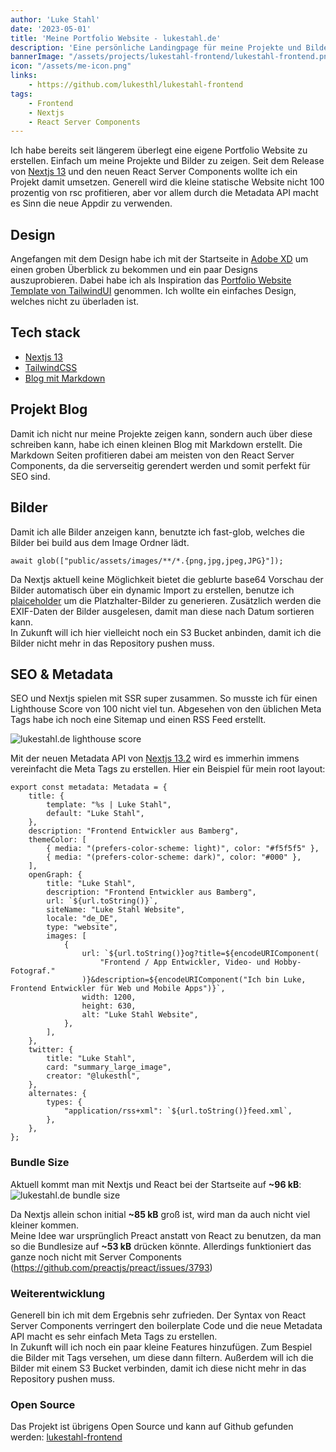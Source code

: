 ```yaml
---
author: 'Luke Stahl'
date: '2023-05-01'
title: 'Meine Portfolio Website - lukestahl.de'
description: 'Eine persönliche Landingpage für meine Projekte und Bilder.'
bannerImage: "/assets/projects/lukestahl-frontend/lukestahl-frontend.png"
icon: "/assets/me-icon.png"
links:
    - https://github.com/lukesthl/lukestahl-frontend
tags:
    - Frontend 
    - Nextjs
    - React Server Components
---
```


Ich habe bereits seit längerem überlegt eine eigene Portfolio Website zu erstellen. Einfach um meine Projekte und Bilder zu zeigen. Seit dem Release von [Nextjs 13](https://nextjs.org/blog/next-13) und den neuen React Server Components wollte ich ein Projekt damit umsetzen. Generell wird die kleine statische Website nicht 100 prozentig von rsc profitieren, aber vor allem durch die Metadata API macht es Sinn die neue Appdir zu verwenden.

## Design

Angefangen mit dem Design habe ich mit der Startseite in [Adobe XD](https://xd.adobe.com/view/de637577-6941-4899-ac8d-90a629c1104f-8b30/?fullscreen) um einen groben Überblick zu bekommen und ein paar Designs auszuprobieren. Dabei habe ich als Inspiration das [Portfolio Website Template von TailwindUI](https://tailwindui.com/templates/spotlight) genommen. Ich wollte ein einfaches Design, welches nicht zu überladen ist.

## Tech stack
- [Nextjs 13](https://nextjs.org/)
- [TailwindCSS](https://tailwindcss.com/)
- [Blog mit Markdown](https://github.com/markdown-it/markdown-it)

## Projekt Blog
Damit ich nicht nur meine Projekte zeigen kann, sondern auch über diese schreiben kann, habe ich einen kleinen Blog mit Markdown erstellt. Die Markdown Seiten profitieren dabei am meisten von den React Server Components, da die serverseitig gerendert werden und somit perfekt für SEO sind.

## Bilder

Damit ich alle Bilder anzeigen kann, benutzte ich fast-glob, welches die Bilder bei build aus dem Image Ordner lädt.
```tsx
await glob(["public/assets/images/**/*.{png,jpg,jpeg,JPG}"]);
```
Da Nextjs aktuell keine Möglichkeit bietet die geblurte base64 Vorschau der Bilder automatisch über ein dynamic Import zu erstellen, benutze ich [plaiceholder](https://plaiceholder.co/) um die Platzhalter-Bilder zu generieren. Zusätzlich werden die EXIF-Daten der Bilder ausgelesen, damit man diese nach Datum sortieren kann.    
In Zukunft will ich hier vielleicht noch ein S3 Bucket anbinden, damit ich die Bilder nicht mehr in das Repository pushen muss.

## SEO & Metadata

SEO und Nextjs spielen mit SSR super zusammen. So musste ich für einen Lighthouse Score von 100 nicht viel tun. Abgesehen von den üblichen Meta Tags habe ich noch eine Sitemap und einen RSS Feed erstellt.

![lukestahl.de lighthouse score](/assets/projects/lukestahl-frontend/lighthouse-performance.png?width=700&height=200)

Mit der neuen Metadata API von [Nextjs 13.2](https://beta.nextjs.org/docs/api-reference/metadata) wird es immerhin immens vereinfacht die Meta Tags zu erstellen.
Hier ein Beispiel für mein root layout:
```tsx
export const metadata: Metadata = {
	title: {
		template: "%s | Luke Stahl",
		default: "Luke Stahl",
	},
	description: "Frontend Entwickler aus Bamberg",
	themeColor: [
		{ media: "(prefers-color-scheme: light)", color: "#f5f5f5" },
		{ media: "(prefers-color-scheme: dark)", color: "#000" },
	],
	openGraph: {
		title: "Luke Stahl",
		description: "Frontend Entwickler aus Bamberg",
		url: `${url.toString()}`,
		siteName: "Luke Stahl Website",
		locale: "de_DE",
		type: "website",
		images: [
			{
				url: `${url.toString()}og?title=${encodeURIComponent(
					"Frontend / App Entwickler, Video- und Hobby-Fotograf."
				)}&description=${encodeURIComponent("Ich bin Luke, Frontend Entwickler für Web und Mobile Apps")}`,
				width: 1200,
				height: 630,
				alt: "Luke Stahl Website",
			},
		],
	},
	twitter: {
		title: "Luke Stahl",
		card: "summary_large_image",
		creator: "@lukesthl",
	},
	alternates: {
		types: {
			"application/rss+xml": `${url.toString()}feed.xml`,
		},
	},
};
```

### Bundle Size
Aktuell kommt man mit Nextjs und React bei der Startseite auf **~96 kB**:
![lukestahl.de bundle size](/assets/projects/lukestahl-frontend/bundle-size-before.png?width=800&height=100)

Da Nextjs allein schon initial **~85 kB** groß ist, wird man da auch nicht viel kleiner kommen.  
Meine Idee war ursprünglich Preact anstatt von React zu benutzen, da man so die Bundlesize auf **~53 kB** drücken könnte. Allerdings funktioniert das ganze noch nicht mit Server Components (https://github.com/preactjs/preact/issues/3793)

### Weiterentwicklung
Generell bin ich mit dem Ergebnis sehr zufrieden. Der Syntax von React Server Components verringert den boilerplate Code und die neue Metadata API macht es sehr einfach Meta Tags zu erstellen.  
In Zukunft will ich noch ein paar kleine Features hinzufügen. Zum Bespiel die Bilder mit Tags versehen, um diese dann filtern. Außerdem will ich die Bilder mit einem S3 Bucket verbinden, damit ich diese nicht mehr in das Repository pushen muss.

### Open Source
Das Projekt ist übrigens Open Source und kann auf Github gefunden werden: [lukestahl-frontend](https://github.com/lukesthl/lukestahl-frontend)